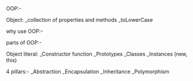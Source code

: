 OOP:-

Object: 
_collection of properties and methods
_toLowerCase

why use OOP:-

parts of OOP:-

Object literal: 
_Constructor function
_Prototypes
_Classes
_Instances (new, this)

4 pillars:-
_Abstraction 
_Encapsulation 
_Inheritance 
_Polymorphism

